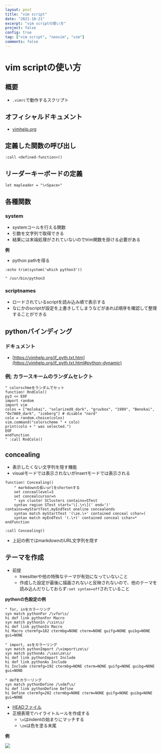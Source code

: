 ```yaml
---
layout: post
title: "vim script"
date: "2021-10-21"
excerpt: "vim scriptの使い方"
project: false
config: true
tag: ["vim script", "neovim", "vim"]
comments: false
---
```


# vim scriptの使い方

## 概要
 - `.vimrc`で動作するスクリプト

## オフィシャルドキュメント
 - [vimhelp.org](https://vimhelp.org/)

## 定義した関数の呼び出し

```vimscript
:call <defined-function>()
```

## リーダーキーボードの定義

```vimscript
let mapleader = "\<Space>"
```

## 各種関数

### system
 - systemコールを行える関数
 - 引数を文字列で取得できる
 - 結果には末端処理がされていないのでtrim関数を掛ける必要がある

**例**  
 - python pathを得る

```vimscript
:echo trim(system('which python3'))

" /usr/bin/python3
```

### scriptnames
 - ロードされているscriptを読み込み順で表示する
 - なにかのscriptが設定を上書きしてしまうなどがあれば順序を確認して整理することができる

## pythonバインディング

### ドキュメント
 - [https://vimhelp.org/if_pyth.txt.htm](https://vimhelp.org/if_pyth.txt.html#python-dynamic)

### 例; カラースキームのランダムセレクト

```vimscript
" colorschmeをランダムでセット
function! RndColo()
py3 << EOF
import random
import vim
colos = ["molokai", "solarized8_dark", "gruvbox", "1989", "Benokai", "0x7A69_dark", "iceberg"] # disable "nord"
colo = random.choice(colos)
vim.command("colorscheme " + colo)
print(colo + " was selected.")
EOF
endfunction
" :call RndColo() 
```

## concealing
 - 表示したくない文字列を隠す機能
 - visualモードでは表示されないがinsertモードでは表示される

```vimscript
function! Concealing()
    " markdownの長いurlをshortenする
    set conceallevel=3
    set concealcursor=n
    " syn cluster SClusters contains=STest
    syntax region STest start='\[.\+\](' end=')' contains=myStartTest,myEndTest oneline concealends
    syntax match myStartTest '(\ze.\+' contained conceal cchar=(
    syntax match myEndTest '(.\+)' contained conceal cchar=*
endfunction

:call Concealing()
```

 - 上記の例ではmarkdownのURL文字列を隠す

## テーマを作成
 - 前提
   - treesitterや他の特殊なテーマが有効になっていないこと
   - 作成した設定が最後に描画されないと反映されないので、他のテーマを読み込んだりしておらず`:set syntax=off`されていること

**pythonの色設定の例**  
```vimscript
" for, inをカラーリング
syn match pythonFor /\vfor\s/
hi def link pythonFor Macro
syn match pythonIn /\sin\s/
hi def link pythonIn Macro
hi Macro ctermfg=182 ctermbg=NONE cterm=NONE guifg=NONE guibg=NONE gui=NONE

" import, asをカラーリング
syn match pythonImport /\vimport\ze\s/
syn match pythonAs /\sas\ze\s/
hi def link pythonImport Include
hi def link pythonAs Include
hi Include ctermfg=192 ctermbg=NONE cterm=NONE guifg=NONE guibg=NONE gui=NONE

" defをカラーリング
syn match pythonDefine /\vdef\s/
hi def link pythonDefine Define
hi Define ctermfg=202 ctermbg=NONE cterm=NONE guifg=NONE guibg=NONE gui=NONE
```
 - [HEADファイル](https://bitbucket.org/nardtree/gimpei-dot-files/src/master/files/nvim/colors/monokai-high.vim)
 - 正規表現でハイライトルールを作成する
   - `\v`はindentの始まりにマッチする
   - `\ze`は色を塗る末尾

**例**  

<div>
  <img src="https://user-images.githubusercontent.com/4949982/148197983-085bef50-8669-467d-b2dd-d5c6ade89ff7.png">
</div>
